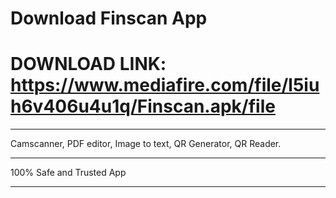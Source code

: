 # Download Finscan App

DOWNLOAD LINK: https://www.mediafire.com/file/l5iuh6v406u4u1q/Finscan.apk/file
================================================================================
____________________________________________________________________
Camscanner, PDF editor, Image to text, QR Generator, QR Reader.
___________________________________________________________________
100% Safe and Trusted App
___________________________________________________________________
